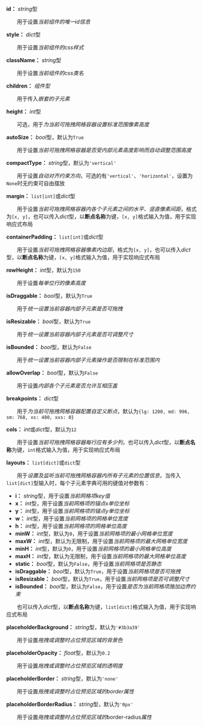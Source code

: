 **id：** *string*型

　　用于设置*当前组件的唯一id信息*

**style：** *dict*型

　　用于设置*当前组件的css样式*

**className：** *string*型

　　用于设置*当前组件的css类名*

**children：** *组件型*

　　用于传入*嵌套的子元素*

**height：** *int*型

　　可选，用于*为当前可拖拽网格容器设置标准范围像素高度*

**autoSize：** *bool*型，默认为`True`

　　用于设置*当前可拖拽网格容器是否受内部元素高度影响而自动调整范围高度*

**compactType：** *string*型，默认为`'vertical'`

　　用于设置*自动对齐约束方向*，可选的有`'vertical'`、`'horizontal'`，设置为`None`时无约束可自由摆放

**margin：** `list[int]`或*dict*型

　　用于设置*当前可拖拽网格容器内各个子元素之间的水平、竖直像素间距*，格式为`[x, y]`，也可以传入*dict*型，以**断点名称**为键，`[x, y]`格式输入为值，用于实现响应式布局

**containerPadding：** `list[int]`或*dict*型

　　用于设置*当前可拖拽网格容器像素内边距*，格式为`[x, y]`，也可以传入*dict*型，以**断点名称**为键，`[x, y]`格式输入为值，用于实现响应式布局

**rowHeight：** *int*型，默认为`150`

　　用于设置*每单位行的像素高度*

**isDraggable：** *bool*型，默认为`True`

　　用于*统一设置当前容器内部子元素是否可拖拽*

**isResizable：** *bool*型，默认为`True`

　　用于*统一设置当前容器内部子元素是否可调整尺寸*

**isBounded：** *bool*型，默认为`False`

　　用于*统一设置当前容器内部子元素操作是否限制在标准范围内*

**allowOverlap：** *bool*型，默认为`False`

　　用于设置*内部各个子元素是否允许互相压盖*

**breakpoints：** *dict*型

　　用于*为当前可拖拽网格容器配置自定义断点*，默认为`{lg: 1200, md: 996, sm: 768, xs: 480, xxs: 0}`

**cols：** *int*或*dict*型，默认为`12`

　　用于设置*当前可拖拽网格容器每行应有多少列*，也可以传入*dict*型，以**断点名称**为键，`int`格式输入为值，用于实现响应式布局

**layouts：** `list[dict]`或`dict`型

　　用于*设置及监听当前可拖拽网格容器内所有子元素的位置信息*，当传入`list[dict]`型输入时，每个子元素字典可用的键值对参数有：

- **i：** *string*型，用于设置*当前网格项key值*
- **x：** *int*型，用于设置*当前网格项的锚点x单位坐标*
- **y：** *int*型，用于设置*当前网格项的锚点y单位坐标*
- **w：** *int*型，用于设置*当前网格项的网格单位宽度*
- **h：** *int*型，用于设置*当前网格项的网格单位高度*
- **minW：** *int*型，默认为`0`，用于设置*当前网格项的最小网格单位宽度*
- **maxW：** *int*型，默认为无限制，用于设置*当前网格项的最大网格单位宽度*
- **minH：** *int*型，默认为`0`，用于设置*当前网格项的最小网格单位高度*
- **maxH：** *int*型，默认为无限制，用于设置*当前网格项的最大网格单位高度*
- **static：** *bool*型，默认为`False`，用于设置*当前网格项是否静态*
- **isDraggable：** *bool*型，默认为`True`，用于设置*当前网格项是否可拖拽*
- **isResizable：** *bool*型，默认为`True`，用于设置*当前网格项是否可调整尺寸*
- **isBounded：** *bool*型，默认为`False`，用于设置*是否为当前网格项施加边界约束*

　　也可以传入*dict*型，以**断点名称**为键，`list[dict]`格式输入为值，用于实现响应式布局

**placeholderBackground：** *string*型，默认为`'#3b3a39'`

　　用于设置*拖拽或调整时占位预览区域的背景色*

**placeholderOpacity：** *float*型，默认为`0.2`

　　用于设置*拖拽或调整时占位预览区域的透明度*

**placeholderBorder：** *string*型，默认为`'none'`

　　用于设置*拖拽或调整时占位预览区域的border属性*

**placeholderBorderRadius：** *string*型，默认为`'0px'`

　　用于设置*拖拽或调整时占位预览区域的*border-radius*属性*

